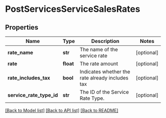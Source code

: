 # PostServicesServiceSalesRates

## Properties
Name | Type | Description | Notes
------------ | ------------- | ------------- | -------------
**rate_name** | **str** | The name of the service rate | [optional] 
**rate** | **float** | The rate amount | [optional] 
**rate_includes_tax** | **bool** | Indicates whether the rate already includes tax | [optional] 
**service_rate_type_id** | **str** | The ID of the Service Rate Type. | [optional] 

[[Back to Model list]](../README.md#documentation-for-models) [[Back to API list]](../README.md#documentation-for-api-endpoints) [[Back to README]](../README.md)


